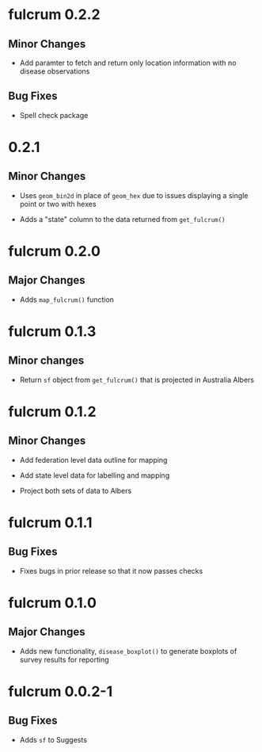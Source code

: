 # fulcrum 0.2.2

## Minor Changes

- Add paramter to fetch and return only location information with no disease observations

## Bug Fixes

- Spell check package

# 0.2.1

## Minor Changes

- Uses `geom_bin2d` in place of `geom_hex` due to issues displaying a single point or two with hexes

- Adds a "state" column to the data returned from `get_fulcrum()`

# fulcrum 0.2.0

## Major Changes

- Adds `map_fulcrum()` function

# fulcrum 0.1.3

## Minor changes

- Return `sf` object from `get_fulcrum()` that is projected in Australia Albers

# fulcrum 0.1.2

## Minor Changes

- Add federation level data outline for mapping

- Add state level data for labelling and mapping

- Project both sets of data to Albers


# fulcrum 0.1.1

## Bug Fixes

- Fixes bugs in prior release so that it now passes checks

# fulcrum 0.1.0

## Major Changes

- Adds new functionality, `disease_boxplot()` to generate boxplots of survey results for reporting

# fulcrum 0.0.2-1

## Bug Fixes

- Adds `sf` to Suggests
